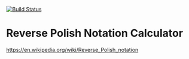 [![Build Status](https://travis-ci.org/jangrott/reverse-polish-notation-calculator.svg?branch=master)](https://travis-ci.org/jangrott/reverse-polish-notation-calculator)

# Reverse Polish Notation Calculator
https://en.wikipedia.org/wiki/Reverse_Polish_notation
